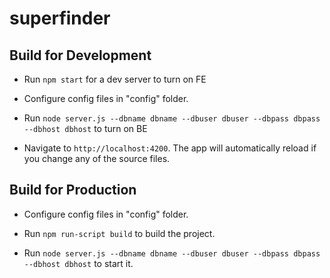 # superfinder

## Build for Development

- Run `npm start` for a dev server to turn on FE

- Configure config files in "config" folder.

- Run `node server.js --dbname dbname --dbuser dbuser --dbpass dbpass --dbhost dbhost`  to turn on BE

- Navigate to `http://localhost:4200`. The app will automatically reload if you change any of the source files.

## Build for Production

- Configure config files in "config" folder.

- Run `npm run-script build` to build the project.

- Run `node server.js --dbname dbname --dbuser dbuser --dbpass dbpass --dbhost dbhost` to start it.